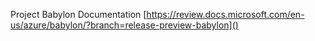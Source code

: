 Project Babylon Documentation [https://review.docs.microsoft.com/en-us/azure/babylon/?branch=release-preview-babylon]()
